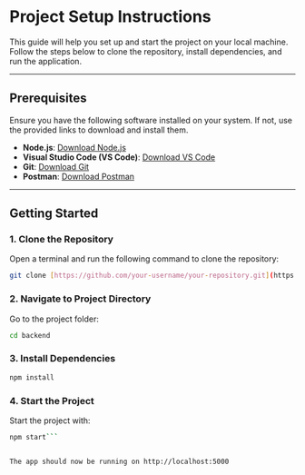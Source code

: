 # Project Setup Instructions

This guide will help you set up and start the project on your local machine. Follow the steps below to clone the repository, install dependencies, and run the application.

---

## Prerequisites

Ensure you have the following software installed on your system. If not, use the provided links to download and install them.

- **Node.js**: [Download Node.js](https://nodejs.org/en/download/package-manager)
- **Visual Studio Code (VS Code)**: [Download VS Code](https://code.visualstudio.com/download)
- **Git**: [Download Git](https://git-scm.com/downloads)
- **Postman**: [Download Postman](https://www.postman.com/downloads/)

---

## Getting Started

### 1. Clone the Repository

Open a terminal and run the following command to clone the repository:

```bash
git clone [https://github.com/your-username/your-repository.git](https://github.com/rajmanbind/VisiARise.git)

```
### 2. Navigate to Project Directory 
Go to the project folder: 
```bash
cd backend
```
### 3. Install Dependencies

```bash
npm install
```
### 4. Start the Project
Start the project with:
```bash
npm start```


The app should now be running on http://localhost:5000














